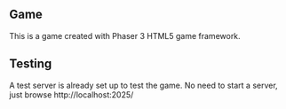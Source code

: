 ## Game

This is a game created with Phaser 3 HTML5 game framework.

## Testing

A test server is already set up to test the game. No need to start a server, just browse http://localhost:2025/
